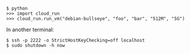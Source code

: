 ```
$ python
>>> import cloud_run
>>> cloud_run.run_vm("debian-bullseye", "foo", "bar", "512M", "5G")
```

In another terminal:

```
$ ssh -p 2222 -o StrictHostKeyChecking=off localhost
$ sudo shutdown -h now
```
